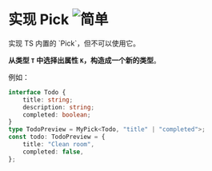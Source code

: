<h1>实现 Pick <img src="https://img.shields.io/badge/-%E7%AE%80%E5%8D%95-7aad0c" alt="简单"/> </h1>
实现 TS 内置的 `Pick<T, K>`，但不可以使用它。

**从类型 `T` 中选择出属性 `K`，构造成一个新的类型**。

例如：

```ts
interface Todo {
	title: string;
	description: string;
	completed: boolean;
}
type TodoPreview = MyPick<Todo, "title" | "completed">;
const todo: TodoPreview = {
	title: "Clean room",
	completed: false,
};
```
